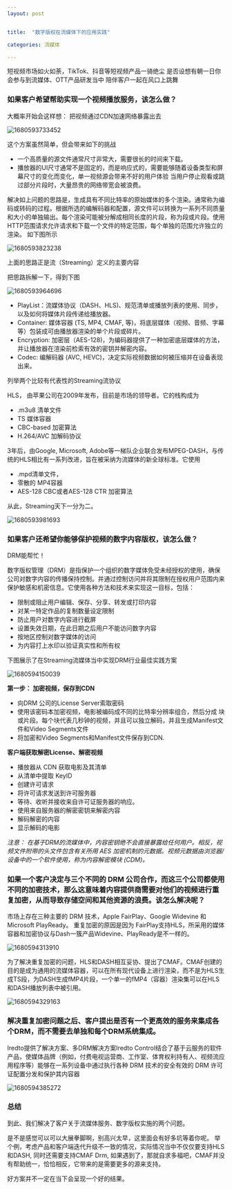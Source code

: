 ```yaml
---
layout: post


title:  "数字版权在流媒体下的应用实践"

categories: 流媒体

---
```


短视频市场如火如荼，TikTok、抖音等短视频产品一骑绝尘
是否设想有朝一日你会参与到流媒体、OTT产品研发当中
陪伴客户一起在风口上跳舞

### 如果客户希望帮助实现一个视频播放服务，该怎么做？

大概率开始会这样想： 把视频通过CDN加速网络暴露出去

![1680593733452]({{site.baseurl}}/image/2023-03-25-流媒体数字版权/1680593733452.png)

这个方案虽然简单，但会带来如下的挑战

* 一个高质量的源文件通常尺寸非常大，需要很长的时间来下载。
* 播放器的UI尺寸通常不是固定的，而是响应式的，需要能够随着设备类型和屏幕尺寸的变化而变化，单一视频源会带来不好的用户体验
  当用户停止观看或跳过部分片段时，大量昂贵的网络带宽会被浪费。

解决如上问题的思路是，生成具有不同比特率的原始媒体的多个渲染。通常称为编码或转码的过程。根据所选的编解码器和配置，源文件可以转换为一系列不同质量和大小的单独输出。每个渲染可能被分解成相同长度的片段，称为段或片段。使用HTTP范围请求允许请求和下载一个文件的特定范围，每个单独的范围允许独立的渲染。
如下图所示

![1680593823238]({{site.baseurl}}/image/2023-03-25-流媒体数字版权/1680593823238.png)

上面的思路正是流（Streaming）定义的主要内容

把思路拆解一下，得到下图

![1680593964696]({{site.baseurl}}/image/2023-03-25-流媒体数字版权/1680593964696.png)

* PlayList：流媒体协议（DASH、HLS)、规范清单或播放列表的使用、同步，以及如何将媒体片段传递给播放器。
* Container:  媒体容器 (TS, MP4, CMAF, 等)，将底层媒体（视频、音频、字幕等）包装成可由播放器渲染的单个片段或碎片。
* Encryption:  加密层（AES-128)，为编码器提供了一种加密底层媒体的方法，并让播放器在渲染前检索有效的密钥并解密内容。
* Codec:  编解码器  (AVC, HEVC)，决定实际视频数据如何被压缩并在设备表现出来。

列举两个比较有代表性的Streaming流协议

HLS， 由苹果公司在2009年发布，目前是市场的领导者。它的栈构成为

* .m3u8 清单文件
* TS 媒体容器
* CBC-based 加密算法
* H.264/AVC 加解码协议

3年后，由Google, Microsoft, Adobe等一梯队企业联合发布MPEG-DASH，与传统的HLS相比有一系列改进，旨在被采纳为流媒体的新全球标准。它使用

* .mpd清单文件，
* 零散的 MP4容器
* AES-128 CBC或者AES-128 CTR 加密算法

从此，Streaming天下一分为二。

![1680593981693]({{site.baseurl}}/image/2023-03-25-流媒体数字版权/1680593981693.png)


### 如果客户还希望你能够保护视频的数字内容版权，该怎么做？

DRM能帮忙！

数字版权管理（DRM）是指保护一个组织的数字媒体免受未经授权的使用，确保公司对数字内容的传播保持控制。并通过控制访问并将其限制在授权用户范围内来保护敏感和机密信息。它使用各种方法和技术来实现这一目标，包括：

* 限制或阻止用户编辑、保存、分享、转发或打印内容
* 对某一特定作品的复制数量设定限制
* 防止用户对数字内容进行截屏
* 设置失效日期，在此日期之后用户不能访问数字内容
* 按地区控制对数字媒体的访问
* 为内容打上水印以验证真实性和所有权

下图展示了在Streaming流媒体当中实现DRM行业最佳实践方案

![1680594150039]({{site.baseurl}}/image/2023-03-25-流媒体数字版权/1680594150039.png)

**第一步： 加密视频，保存到CDN**

* 向DRM 公司的License Server索取密码
* 使用该密码本加密视频，电影被编码成不同的比特率分辨率组合，然后分成 块或片段。每个块代表几秒钟的视频，并且可以独立解码，并且生成Manifest文件和Video Segments文件
* 将加密和Video Segments和Manifest文件保存到CDN.

**客户端获取解密License、解密视频**

* 播放器从 CDN 获取电影及其清单
* 从清单中提取 KeyID
* 创建许可请求
* 将许可请求发送到许可服务器
* 等待、收听并接收来自许可证服务器的响应。
* 使用来自服务器的解密密钥来解密内容
* 解码解密的内容
* 显示解码的电影

*注意： 在基于DRM的流媒体中，内容密钥绝不会直接暴露给任何用户。相反，视频文件附带的头文件包含有关所用 AES 加密机制的元数据。视频元数据由浏览器/设备中的一个软件使用，称为内容解密模块 (CDM)。*


### 如果一个客户决定与三个不同的 DRM 公司合作，而这三个公司都使用不同的加密技术，那么这意味着内容提供商需要对他们的视频进行重复加密，从而导致存储空间和其他资源的浪费。该怎么解决呢？

市场上存在三种主要的 DRM 技术，Apple FairPlay、Google Widevine 和 Microsoft PlayReady。
重复加密的原因是因为 FairPlay支持HLS，所采用的媒体容器和加密协议与Dash一簇产品Widevine、PlayReady是不一样的。

![1680594313910]({{site.baseurl}}/image/2023-03-25-流媒体数字版权/1680594313910.png)


为了解决重复加密的问题，HLS和DASH相互妥协、提出了CMAF。CMAF创建的目的是成为通用的流媒体容器，可以在所有现代设备上进行渲染，而不是为HLS生成TS段，为DASH生成fMP4片段，一个单一的fMP4（容器）渲染集可以在HLS和DASH播放列表中被引用。

![1680594329163]({{site.baseurl}}/image/2023-03-25-流媒体数字版权/1680594329163.png)


### 解决重复加密问题之后、客户提出是否有一个更高效的服务来集成各个DRM，而不需要去单独和每个DRM系统集成。

Iredto提供了解决方案、多DRM解决方案Iredto Control结合了基于云服务的软件产品，使媒体品牌（例如，付费电视运营商、工作室、体育权利持有人、视频流应用程序等）能够在一系列设备中通过执行各种 DRM 技术的安全有效的 DRM 许可证配置分发和保护其内容器

![1680594385272]({{site.baseurl}}/image/2023-03-25-流媒体数字版权/1680594385272.png)



### 总结

到此、我们解决了客户关于流媒体服务、数字版权实施的两个问题。

是不是感觉可以可以大展拳脚啊，别高兴太早，这里面会有好多坑等着你呢。
举个例，考虑产品和客户端迭代升级不一致的情况，实际情况当中不仅仅要支持HLS和DASH, 同时还需要支持CMAF Drm,  如果遇到了，那就自求多福吧，CMAF并没有帮助统一，恰恰相反，它带来的是需要更多的源来支持。

好方案并不一定在当下会呈现一个好的结果。
